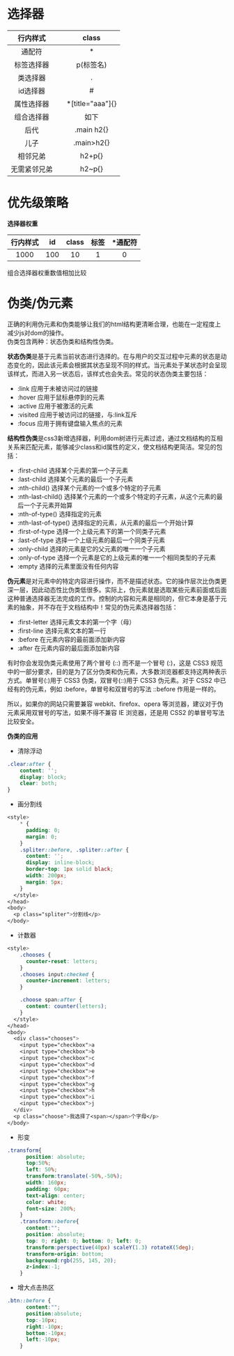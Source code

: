 # 选择器  

|行内样式 |        |    class   |  
| :---:  |  :---:  |   :---:    | 
|  通配符  |        |    *  |   
|  标签选择器  |    |    p(标签名)  |  
|  类选择器  |      |    . | 
|  id选择器  |      |    #  |
|  属性选择器  |    |    *[title="aaa"]{}  |  
|  组合选择器  |     |    如下  |
|  后代  |          |    .main h2{}  |
|  儿子  |          |    .main>h2{}  |
|  相邻兄弟  |      |    h2+p{}  |
|  无需紧邻兄弟  |    |   h2~p{}  |






# 优先级策略  
**选择器权重**  

|行内样式 |   id   | class  |  标签  | *通配符  |
| :---:  |  :---: | :---:  |  :---: |  :---:  |
|  1000  |   100  |    10  |    1   |    0    |

组合选择器权重数值相加比较





# 伪类/伪元素  
正确的利用伪元素和伪类能够让我们的html结构更清晰合理，也能在一定程度上减少js对dom的操作。  
伪类包含两种：状态伪类和结构性伪类。  

**状态伪类**是基于元素当前状态进行选择的。在与用户的交互过程中元素的状态是动态变化的，因此该元素会根据其状态呈现不同的样式。当元素处于某状态时会呈现该样式，而进入另一状态后，该样式也会失去。常见的状态伪类主要包括：  
* :link 应用于未被访问过的链接
* :hover 应用于鼠标悬停到的元素
* :active 应用于被激活的元素
* :visited 应用于被访问过的链接，与:link互斥
* :focus 应用于拥有键盘输入焦点的元素



**结构性伪类**是css3新增选择器，利用dom树进行元素过滤，通过文档结构的互相关系来匹配元素，能够减少class和id属性的定义，使文档结构更简洁。常见的包括：
* :first-child 选择某个元素的第一个子元素
* :last-child 选择某个元素的最后一个子元素
* :nth-child() 选择某个元素的一个或多个特定的子元素
* :nth-last-child() 选择某个元素的一个或多个特定的子元素，从这个元素的最后一个子元素开始算
* :nth-of-type() 选择指定的元素
* :nth-last-of-type() 选择指定的元素，从元素的最后一个开始计算
* :first-of-type 选择一个上级元素下的第一个同类子元素
* :last-of-type 选择一个上级元素的最后一个同类子元素
* :only-child 选择的元素是它的父元素的唯一一个子元素
* :only-of-type 选择一个元素是它的上级元素的唯一一个相同类型的子元素
* :empty 选择的元素里面没有任何内容



**伪元素**是对元素中的特定内容进行操作，而不是描述状态。它的操作层次比伪类更深一层，因此动态性比伪类低很多。实际上，伪元素就是选取某些元素前面或后面这种普通选择器无法完成的工作。控制的内容和元素是相同的，但它本身是基于元素的抽象，并不存在于文档结构中！常见的伪元素选择器包括：

* :first-letter 选择元素文本的第一个字（母）
* :first-line 选择元素文本的第一行
* :before 在元素内容的最前面添加新内容
* :after 在元素内容的最后面添加新内容


有时你会发现伪类元素使用了两个冒号 (::) 而不是一个冒号 (:)，这是 CSS3 规范中的一部分要求，目的是为了区分伪类和伪元素，大多数浏览器都支持这两种表示方式。单冒号(:)用于 CSS3 伪类，双冒号(::)用于 CSS3 伪元素。对于 CSS2 中已经有的伪元素，例如 :before，单冒号和双冒号的写法 ::before 作用是一样的。  

所以，如果你的网站只需要兼容 webkit、firefox、opera 等浏览器，建议对于伪元素采用双冒号的写法，如果不得不兼容 IE 浏览器，还是用 CSS2 的单冒号写法比较安全。

**伪类的应用**  
* 清除浮动  
```css
.clear:after {
    content: '';
    display: block;
    clear: both;
}
```
* 画分割线  
```css
<style>
    * {
      padding: 0;
      margin: 0;
    }
    .spliter::before, .spliter::after {
      content: '';
      display: inline-block;
      border-top: 1px solid black;
      width: 200px;
      margin: 5px;
    }
  </style>
</head>
<body>
  <p class="spliter">分割线</p>
</body>
```
* 计数器
```css
<style>
    .chooses {
      counter-reset: letters;
    }
    .chooses input:checked {
      counter-increment: letters;
    }

    .choose span:after {
      content: counter(letters);
    }
  </style>
</head>
<body>
  <div class="chooses">
    <input type="checkbox">a
    <input type="checkbox">b
    <input type="checkbox">c
    <input type="checkbox">d
    <input type="checkbox">e
    <input type="checkbox">f
    <input type="checkbox">g
    <input type="checkbox">h
    <input type="checkbox">i
    <input type="checkbox">j
  </div>
  <p class="choose">我选择了<span></span>个字母</p>
</body>
```
* 形变  
```css
.transform{
      position: absolute;
      top:50%;
      left: 50%;
      transform:translate(-50%,-50%);
      width: 160px;
      padding: 60px;
      text-align: center;
      color: white;
      font-size: 200%;
    }
    .transform::before{
      content:"";
      position: absolute;
      top: 0; right: 0; bottom: 0; left: 0;
      transform:perspective(40px) scaleY(1.3) rotateX(5deg);
      transform-origin: bottom;
      background:rgb(255, 145, 20);
      z-index:-1;
    }
```
* 增大点击热区  
```css
.btn::before {
      content:"";
      position:absolute;
      top:-10px;
      right:-10px;
      bottom:-10px;
      left:-10px;
    }
```




